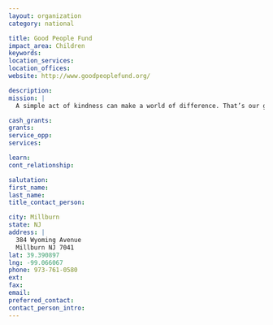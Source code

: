 ```yaml
---
layout: organization
category: national

title: Good People Fund
impact_area: Children
keywords: 
location_services: 
location_offices: 
website: http://www.goodpeoplefund.org/

description: 
mission: |
  A simple act of kindness can make a world of difference. That’s our guiding philosophy at the Good People Fund (GPF). We identify good people doing great work-on a personal scale-and connect them with donors seeking creative ways to help those in need.

cash_grants: 
grants: 
service_opp: 
services: 

learn: 
cont_relationship: 

salutation: 
first_name: 
last_name: 
title_contact_person: 

city: Millburn
state: NJ
address: |
  384 Wyoming Avenue  
  Millburn NJ 7041
lat: 39.390897
lng: -99.066067
phone: 973-761-0580
ext: 
fax: 
email: 
preferred_contact: 
contact_person_intro: 
---
```

